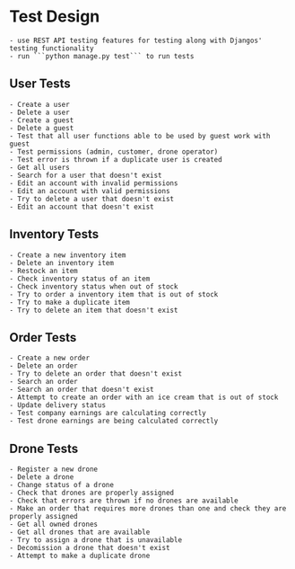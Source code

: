 # Test Design
    - use REST API testing features for testing along with Djangos' testing functionality
    - run ```python manage.py test``` to run tests

## User Tests
    - Create a user
    - Delete a user
    - Create a guest
    - Delete a guest
    - Test that all user functions able to be used by guest work with guest
    - Test permissions (admin, customer, drone operator)
    - Test error is thrown if a duplicate user is created 
    - Get all users
    - Search for a user that doesn't exist
    - Edit an account with invalid permissions
    - Edit an account with valid permissions
    - Try to delete a user that doesn't exist
    - Edit an account that doesn't exist


## Inventory Tests
    - Create a new inventory item
    - Delete an inventory item
    - Restock an item
    - Check inventory status of an item
    - Check inventory status when out of stock
    - Try to order a inventory item that is out of stock
    - Try to make a duplicate item
    - Try to delete an item that doesn't exist


## Order Tests
    - Create a new order
    - Delete an order 
    - Try to delete an order that doesn't exist
    - Search an order
    - Search an order that doesn't exist
    - Attempt to create an order with an ice cream that is out of stock
    - Update delivery status
    - Test company earnings are calculating correctly
    - Test drone earnings are being calculated correctly


## Drone Tests
    - Register a new drone
    - Delete a drone
    - Change status of a drone
    - Check that drones are properly assigned
    - Check that errors are thrown if no drones are available
    - Make an order that requires more drones than one and check they are properly assigned
    - Get all owned drones
    - Get all drones that are available
    - Try to assign a drone that is unavailable  
    - Decomission a drone that doesn't exist
    - Attempt to make a duplicate drone

